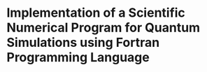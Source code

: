 # Implementation of a Scientific Numerical Program for Quantum Simulations using Fortran Programming Language
